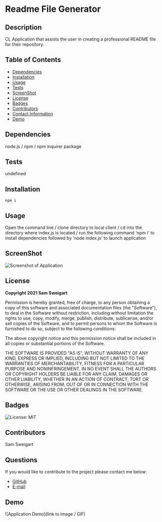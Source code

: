 # __Readme File Generator__

## __Description__
CL Application that assists the user in creating a professional README file for their repository.

## __Table of Contents__
* [Dependencies](#dependencies)
* [Installation](#installation)
* [Usage](#usage)
* [Tests](#tests)
* [ScreenShot](#screenshot)
* [License](#license)
* [Badges](#badges)
* [Contributors](#contributors)
* [Contact Information](#questions)
* [Demo](#demo)

## __Dependencies__
node.js / npm / npm inquirer package

## __Tests__
undefined

## __Installation__
    npm i

## __Usage__
Open the command line / clone directory to local client / cd into the directory where index.js is located / run the following command 'npm i' to install dependencies followed by 'node index.js' to launch application

## __ScreenShot__
![Screenshot of Application](../assets/images/DOM-diagram.png)

## __License__
__Copyright 2021 Sam Sweigart__

Permission is hereby granted, free of charge, to any person obtaining a copy of this software and associated documentation files (the "Software"), to deal in the Software without restriction, including without limitation the rights to use, copy, modify, merge, publish, distribute, sublicense, and/or sell copies of the Software, and to permit persons to whom the Software is furnished to do so, subject to the following conditions:

The above copyright notice and this permission notice shall be included in all copies or substantial portions of the Software.

THE SOFTWARE IS PROVIDED "AS IS", WITHOUT WARRANTY OF ANY KIND, EXPRESS OR IMPLIED, INCLUDING BUT NOT LIMITED TO THE WARRANTIES OF MERCHANTABILITY, FITNESS FOR A PARTICULAR PURPOSE AND NONINFRINGEMENT. IN NO EVENT SHALL THE AUTHORS OR COPYRIGHT HOLDERS BE LIABLE FOR ANY CLAIM, DAMAGES OR OTHER LIABILITY, WHETHER IN AN ACTION OF CONTRACT, TORT OR OTHERWISE, ARISING FROM, OUT OF OR IN CONNECTION WITH THE SOFTWARE OR THE USE OR OTHER DEALINGS IN THE SOFTWARE.

## __Badges__
![License: MIT](https://img.shields.io/badge/License-MIT-hotpink.svg)

## __Contributors__
Sam Sweigart

## __Questions__
If you would like to contribute to the project please contact me below: 
* [GitHub](https://github.com/gamgee-em)
* [E-mail](mailto:samuel.sweigart@gmail.com)

## __Demo__
![Application Demo](link to image / GIF)